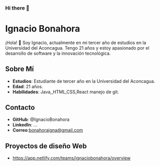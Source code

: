 ### Hi there 👋

# Ignacio Bonahora

¡Hola! 👋 Soy Ignacio, actualmente en mi tercer año de estudios en la Universidad del Aconcagua. Tengo 21 años y estoy apasionado por el desarrollo de software y la innovación tecnológica.


## Sobre Mí
- **Estudios**: Estudiante de tercer año en la Universidad del Aconcagua.
- **Edad**: 21 años.
- **Habilidades**: Java,,HTML,CSS,React manejo de git.

## Contacto
- **GitHub**: @IgnacioBonahora
- **LinkedIn**: ...
- **Correo**:bonahoraigna@gmail.com

## Proyectos de diseño Web
- https://app.netlify.com/teams/ignaciobonahora/overview


<!--
**IgnacioBonahora/IgnacioBonahora** is a ✨ _special_ ✨ repository because its `README.md` (this file) appears on your GitHub profile.

Here are some ideas to get you started:

- 🔭 I’m currently working on ...
- 🌱 I’m currently learning ...
- 👯 I’m looking to collaborate on ...
- 🤔 I’m looking for help with ...
- 💬 Ask me about ...
- 📫 How to reach me: ...
- 😄 Pronouns: ...
- ⚡ Fun fact: ...
-->
